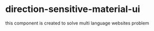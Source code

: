 # direction-sensitive-material-ui
this component is created to solve multi language websites problem
